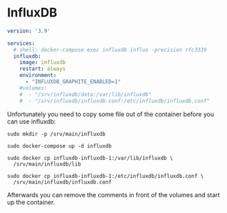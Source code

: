 # InfluxDB

```yaml
version: '3.9'

services:
  # shell: docker-compose exec influxdb influx -precision rfc3339
  influxdb:
    image: influxdb
    restart: always
    environment:
      - "INFLUXDB_GRAPHITE_ENABLED=1"
    #volumes:
    #  - "/srv/influxdb/data:/var/lib/influxdb"
    #  - "/srv/influxdb/influxdb.conf:/etc/influxdb/influxdb.conf"
```

Unfortunately you need to copy some file out of the container before you can use influxdb:
```shell
sudo mkdir -p /srv/main/influxdb

sudo docker-compose up -d influxdb

sudo docker cp influxdb-influxdb-1:/var/lib/influxdb \
  /srv/main/influxdb/lib

sudo docker cp influxdb-influxdb-1:/etc/influxdb/influxdb.conf \
  /srv/main/influxdb/influxdb.conf
```

Afterwards you can remove the comments in front of the volumes and start up the container.
